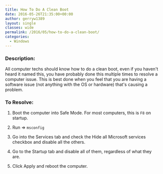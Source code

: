```yaml
---
title: How To Do A Clean Boot
date: 2016-05-26T21:35:00+00:00
author: gerryw1389
layout: single
classes: wide
permalink: /2016/05/how-to-do-a-clean-boot/
categories:
  - Windows
---
```

<!--more-->

### Description:

All computer techs should know how to do a clean boot, even if you haven't heard it named this, you have probably done this multiple times to resolve a computer issue. This is best done when you feel that you are having a software issue (not anything with the OS or hardware) that's causing a problem.

### To Resolve:

1. Boot the computer into Safe Mode. For most computers, this is `F8` on startup.

2. Run => `msconfig`

3. Go into the Services tab and check the Hide all Microsoft services checkbox and disable all the others.

4. Go to the Startup tab and disable all of them, regardless of what they are.

5. Click Apply and reboot the computer.